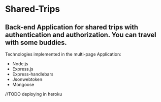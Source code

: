 # Shared-Trips

## Back-end Application for shared trips with authentication and authorization. You can travel with some buddies. 

Technologies implemented in the multi-page Application: 

- Node.js
- Express.js
- Express-handlebars
- Jsonwebtoken
- Mongoose

//TODO deploying in heroku
